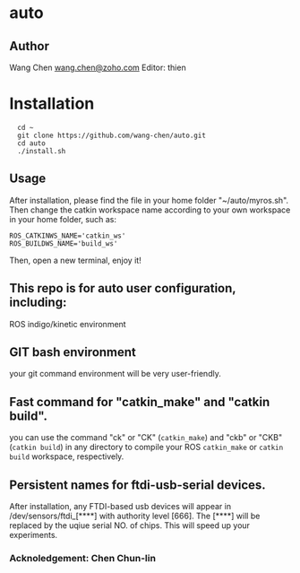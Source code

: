 # auto
## Author
  Wang Chen <wang.chen@zoho.com>
  Editor: thien

# Installation
      cd ~
      git clone https://github.com/wang-chen/auto.git
      cd auto
      ./install.sh
      
## Usage
  After installation, please find the file in your home folder "~/auto/myros.sh".
  Then change the catkin workspace name according to your own workspace in your home folder, such as:
  
    ROS_CATKINWS_NAME='catkin_ws'
    ROS_BUILDWS_NAME='build_ws'
    
  Then, open a new terminal, enjoy it!

## This repo is for auto user configuration, including:
  ROS indigo/kinetic environment
  
## GIT bash environment
  your git command environment will be very user-friendly.
  
## Fast command for "catkin_make" and "catkin build". 
  you can use the command "ck" or "CK" (`catkin_make`) and "ckb" or "CKB" (`catkin build`) in any directory to compile your ROS `catkin_make` or `catkin build` workspace, respectively.
      
## Persistent names for ftdi-usb-serial devices. 
  After installation, any FTDI-based usb devices will appear in /dev/sensors/ftdi_[\*\*\*\*] with authority level [666].
  The [\*\*\*\*] will be replaced by the uqiue serial NO. of chips.
  This will speed up your experiments.
  
### Acknoledgement: Chen Chun-lin
